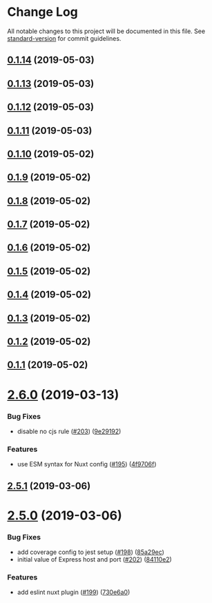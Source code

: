 # Change Log

All notable changes to this project will be documented in this file. See [standard-version](https://github.com/conventional-changelog/standard-version) for commit guidelines.

## [0.1.14](https://github.com/bmartel/create-mithril-app/compare/v0.1.13...v0.1.14) (2019-05-03)



## [0.1.13](https://github.com/bmartel/create-mithril-app/compare/v0.1.12...v0.1.13) (2019-05-03)



## [0.1.12](https://github.com/bmartel/create-mithril-app/compare/v0.1.11...v0.1.12) (2019-05-03)



## [0.1.11](https://github.com/bmartel/create-mithril-app/compare/v0.1.10...v0.1.11) (2019-05-03)



## [0.1.10](https://github.com/bmartel/create-mithril-app/compare/v0.1.9...v0.1.10) (2019-05-02)



## [0.1.9](https://github.com/bmartel/create-mithril-app/compare/v0.1.8...v0.1.9) (2019-05-02)



## [0.1.8](https://github.com/bmartel/create-mithril-app/compare/v0.1.7...v0.1.8) (2019-05-02)



## [0.1.7](https://github.com/bmartel/create-mithril-app/compare/v0.1.6...v0.1.7) (2019-05-02)



## [0.1.6](https://github.com/bmartel/create-mithril-app/compare/v0.1.5...v0.1.6) (2019-05-02)



## [0.1.5](https://github.com/bmartel/create-mithril-app/compare/v0.1.4...v0.1.5) (2019-05-02)



## [0.1.4](https://github.com/bmartel/create-mithril-app/compare/v0.1.3...v0.1.4) (2019-05-02)



## [0.1.3](https://github.com/bmartel/create-mithril-app/compare/v0.1.2...v0.1.3) (2019-05-02)



## [0.1.2](https://github.com/bmartel/create-mithril-app/compare/v0.1.1...v0.1.2) (2019-05-02)



## [0.1.1](https://github.com/bmartel/create-mithril-app/compare/v2.6.0...v0.1.1) (2019-05-02)



# [2.6.0](https://github.com/nuxt/create-nuxt-app/compare/v2.5.1...v2.6.0) (2019-03-13)


### Bug Fixes

* disable no cjs rule ([#203](https://github.com/nuxt/create-nuxt-app/issues/203)) ([9e29192](https://github.com/nuxt/create-nuxt-app/commit/9e29192))


### Features

* use ESM syntax for Nuxt config ([#195](https://github.com/nuxt/create-nuxt-app/issues/195)) ([4f9706f](https://github.com/nuxt/create-nuxt-app/commit/4f9706f))



## [2.5.1](https://github.com/nuxt/create-nuxt-app/compare/v2.5.0...v2.5.1) (2019-03-06)



# [2.5.0](https://github.com/nuxt/create-nuxt-app/compare/v2.4.3...v2.5.0) (2019-03-06)


### Bug Fixes

* add coverage config to jest setup ([#198](https://github.com/nuxt/create-nuxt-app/issues/198)) ([85a29ec](https://github.com/nuxt/create-nuxt-app/commit/85a29ec))
* initial value of Express host and port ([#202](https://github.com/nuxt/create-nuxt-app/issues/202)) ([84110e2](https://github.com/nuxt/create-nuxt-app/commit/84110e2))


### Features

* add eslint nuxt plugin ([#199](https://github.com/nuxt/create-nuxt-app/issues/199)) ([730e6a0](https://github.com/nuxt/create-nuxt-app/commit/730e6a0))
